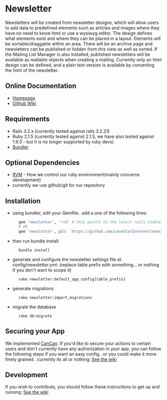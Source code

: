 Newsletter
==========
Newsletters will be created from newsletter designs, which will allow users to add data to predefined elements such as articles and images where they have no need to know html or use a wysiwyg editor. The design defines what elements exist and where they can be placed in a layout.
Elements will be sortable/draggable within an area. There will be an archive page and newsletters can be published or hidden from this view as well as sorted. If the Mailing List Manager is also installed, published newsletters will be available as mailable objects when creating a mailing. Currently only an html design can be defined, and a plain text version is available by converting the html of the newsletter.

Online Documentation
--------------------
* [Homepage](http://ireachnews.com)
* [Github Wiki](https://github.com/LoneStarInternet/newsletter/wiki)

Requirements
------------

* Rails 3.2.x (currently tested against rails 3.2.21)
* Ruby 2.1.5 (currently tested against 2.1.5, we have also tested against 1.9.3 - but it is no longer supported by ruby devs)
* [Bundler](http://bundler.io)

Optional Dependencies
---------------------
* [RVM](http://rvm.io) - How we control our ruby environment(mainly concerns development)
* currently we use github/git for our repository

Installation
------------
* using bundler, edit your Gemfile.. add a one of the following lines:
```ruby
      gem 'newsletter', '~>3' # this points to the latest rails stable 3.2.x version
      # OR
      gem 'newsletter', git: 'https://github.com/LoneStarInternet/newsletter.git', branch: 'rails3.2.x' # for the bleeding edge rails 3.2.x version
```
* then run bundle install:
```
      bundle install
```
* generate and configure the newsletter settings file at config/newsletter.yml: (replace table prefix with something... or nothing if you don't want to scope it)
```
      rake newsletter:default_app_config[table_prefix]
```
* generate migrations
```
      rake newsletter:import_migrations
```
* migrate the database
```
      rake db:migrate
```

Securing your App
-----------------
We implemented [CanCan](https://github.com/CanCanCommunity/cancancan). If you'd like to secure your actions to certain users and don't currently have any authorization in your app, you can follow the following steps if you want an easy config.. or you could make it more finely grained.. currently its all or nothing:
[See the wiki](https://github.com/LoneStarInternet/newsletter/wiki/Securing-your-app)

Development
-----------
If you wish to contribute, you should follow these instructions to get up and running:
[See the wiki](https://github.com/LoneStarInternet/newsletter/wiki/Contributing)
